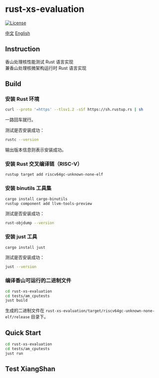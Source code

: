 # **rust-xs-evaluation**
[![License](https://img.shields.io/badge/license-MIT-blue.svg)](LICENSE)

[中文](./README.md) [English](./README_en.md)  

## Instruction
香山处理核性能测试 Rust 语言实现  
兼香山处理核微架构运行时 Rust 语言实现  

## Build
### 安装 Rust 环境
```bash
curl --proto '=https' --tlsv1.2 -sSf https://sh.rustup.rs | sh
```
一路回车就行。  

测试是否安装成功：  
```bash
rustc --version
```
输出版本信息则表示安装成功。  

### 安装 Rust 交叉编译链（RISC-V）
```bash
rustup target add riscv64gc-unknown-none-elf
```

### 安装 binutils 工具集
```bash
cargo install cargo-binutils
rustup component add llvm-tools-preview
```
测试是否安装成功：  
```bash
rust-objdump --version
```

### 安装 just 工具
```bash
cargo install just
```

测试是否安装成功：  
```bash
just --version
```

### 编译香山可运行的二进制文件
```bash
cd rust-xs-evaluation
cd tests/am_cputests
just build
```
生成的二进制文件在 `rust-xs-evaluation/target/riscv64gc-unknown-none-elf/release` 目录下。  

## Quick Start
```bash
cd rust-xs-evaluation
cd tests/am_cputests
just run
```

## Test XiangShan
